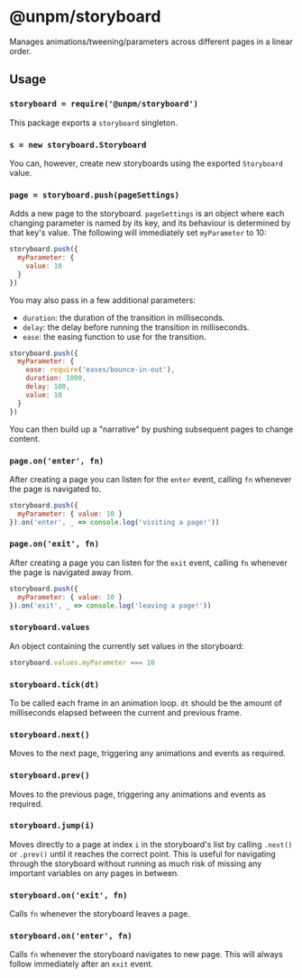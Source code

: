 # @unpm/storyboard

Manages animations/tweening/parameters across different pages in a linear
order.

## Usage

### `storyboard = require('@unpm/storyboard')`

This package exports a `storyboard` singleton.

### `s = new storyboard.Storyboard`

You can, however, create new storyboards using the exported `Storyboard` value.

### `page = storyboard.push(pageSettings)`

Adds a new page to the storyboard. `pageSettings` is an object where each
changing parameter is named by its key, and its behaviour is determined by
that key's value. The following will immediately set `myParameter` to 10:

``` javascript
storyboard.push({
  myParameter: {
    value: 10
  }
})
```

You may also pass in a few additional parameters:

* `duration`: the duration of the transition in milliseconds.
* `delay`: the delay before running the transition in milliseconds.
* `ease`: the easing function to use for the transition.

``` javascript
storyboard.push({
  myParameter: {
    ease: require('eases/bounce-in-out'),
    duration: 1000,
    delay: 100,
    value: 10
  }
})
```

You can then build up a "narrative" by pushing subsequent pages to change
content.

### `page.on('enter', fn)`

After creating a page you can listen for the `enter` event, calling `fn`
whenever the page is navigated to.

``` javascript
storyboard.push({
  myParameter: { value: 10 }
}).on('enter', _ => console.log('visiting a page!'))
```

### `page.on('exit', fn)`

After creating a page you can listen for the `exit` event, calling `fn`
whenever the page is navigated away from.

``` javascript
storyboard.push({
  myParameter: { value: 10 }
}).on('exit', _ => console.log('leaving a page!'))
```

### `storyboard.values`

An object containing the currently set values in the storyboard:

``` javascript
storyboard.values.myParameter === 10
```

### `storyboard.tick(dt)`

To be called each frame in an animation loop. `dt` should be the amount of
milliseconds elapsed between the current and previous frame.

### `storyboard.next()`

Moves to the next page, triggering any animations and events as required.

### `storyboard.prev()`

Moves to the previous page, triggering any animations and events as required.

### `storyboard.jump(i)`

Moves directly to a page at index `i` in the storyboard's list by calling
`.next()` or `.prev()` until it reaches the correct point. This is useful for
navigating through the storyboard without running as much risk of missing any
important variables on any pages in between.

### `storyboard.on('exit', fn)`

Calls `fn` whenever the storyboard leaves a page.

### `storyboard.on('enter', fn)`

Calls `fn` whenever the storyboard navigates to new page. This will always
follow immediately after an `exit` event.
